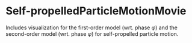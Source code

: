 # Self-propelledParticleMotionMovie

Includes visualization for the first-order model (wrt. phase $\varphi$) and the second-order model (wrt. phase $\varphi$) for self-propelled particle motion.
